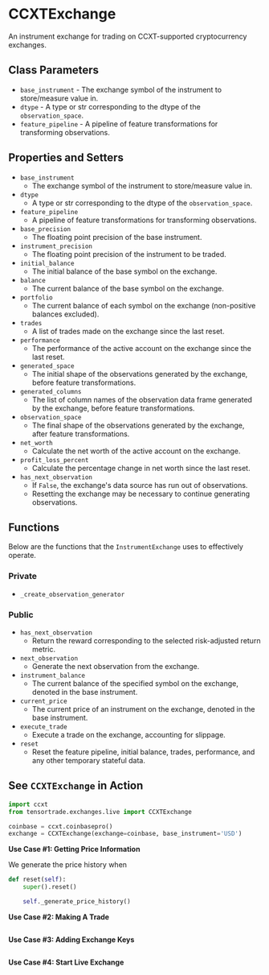 # CCXTExchange

An instrument exchange for trading on CCXT-supported cryptocurrency exchanges.

## Class Parameters
* `base_instrument` - The exchange symbol of the instrument to store/measure value in.
* `dtype` - A type or str corresponding to the dtype of the `observation_space`.
* `feature_pipeline` - A pipeline of feature transformations for transforming observations.

## Properties and Setters

* `base_instrument`
  * The exchange symbol of the instrument to store/measure value in.
* `dtype`
  * A type or str corresponding to the dtype of the `observation_space`.
* `feature_pipeline`
  * A pipeline of feature transformations for transforming observations.
* `base_precision`
  * The floating point precision of the base instrument.
* `instrument_precision`
  * The floating point precision of the instrument to be traded.
* `initial_balance`
  * The initial balance of the base symbol on the exchange.
* `balance`
  * The current balance of the base symbol on the exchange.
* `portfolio`
  * The current balance of each symbol on the exchange (non-positive balances excluded).
* `trades`
  * A list of trades made on the exchange since the last reset.
* `performance`
  * The performance of the active account on the exchange since the last reset.
* `generated_space`
  * The initial shape of the observations generated by the exchange, before feature transformations.
* `generated_columns`
  * The list of column names of the observation data frame generated by the exchange, before feature transformations.
* `observation_space`
  * The final shape of the observations generated by the exchange, after feature transformations.
* `net_worth`
  * Calculate the net worth of the active account on the exchange.
* `profit_loss_percent`
  * Calculate the percentage change in net worth since the last reset.
* `has_next_observation`
  * If `False`, the exchange's data source has run out of observations.
  * Resetting the exchange may be necessary to continue generating observations.



## Functions

Below are the functions that the `InstrumentExchange` uses to effectively operate. 

### Private
* `_create_observation_generator`

### Public

* `has_next_observation`
  * Return the reward corresponding to the selected risk-adjusted return metric.
* `next_observation`
  * Generate the next observation from the exchange.
* `instrument_balance`
  * The current balance of the specified symbol on the exchange, denoted in the base instrument.
* `current_price`
  * The current price of an instrument on the exchange, denoted in the base instrument.
* `execute_trade`
  * Execute a trade on the exchange, accounting for slippage.
* `reset`
  * Reset the feature pipeline, initial balance, trades, performance, and any other temporary stateful data.


## See **`CCXTExchange`** in Action

```py
import ccxt
from tensortrade.exchanges.live import CCXTExchange

coinbase = ccxt.coinbasepro()
exchange = CCXTExchange(exchange=coinbase, base_instrument='USD')
```


**Use Case #1: Getting Price Information**

We generate the price history when

```py
def reset(self):
    super().reset()

    self._generate_price_history()
```

**Use Case #2: Making A Trade**

```py

```


**Use Case #3: Adding Exchange Keys**

```py

```

**Use Case #4: Start Live Exchange**

```py

```